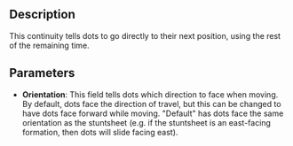 ## Description

This continuity tells dots to go directly to their next position, using the rest of the remaining time.

## Parameters

- **Orientation**: This field tells dots which direction to face when moving. By default, dots face the direction of travel, but this can be changed to have dots face forward while moving. "Default" has dots face the same orientation as the stuntsheet (e.g. if the stuntsheet is an east-facing formation, then dots will slide facing east).
